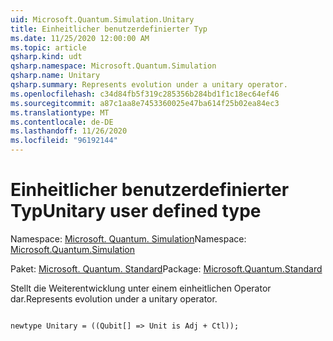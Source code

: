 ```yaml
---
uid: Microsoft.Quantum.Simulation.Unitary
title: Einheitlicher benutzerdefinierter Typ
ms.date: 11/25/2020 12:00:00 AM
ms.topic: article
qsharp.kind: udt
qsharp.namespace: Microsoft.Quantum.Simulation
qsharp.name: Unitary
qsharp.summary: Represents evolution under a unitary operator.
ms.openlocfilehash: c34d84fb5f319c285356b284bd1f1c18ec64ef46
ms.sourcegitcommit: a87c1aa8e7453360025e47ba614f25b02ea84ec3
ms.translationtype: MT
ms.contentlocale: de-DE
ms.lasthandoff: 11/26/2020
ms.locfileid: "96192144"
---
```

# <a name="unitary-user-defined-type"></a><span data-ttu-id="c1b2d-102">Einheitlicher benutzerdefinierter Typ</span><span class="sxs-lookup"><span data-stu-id="c1b2d-102">Unitary user defined type</span></span>

<span data-ttu-id="c1b2d-103">Namespace: [Microsoft. Quantum. Simulation](xref:Microsoft.Quantum.Simulation)</span><span class="sxs-lookup"><span data-stu-id="c1b2d-103">Namespace: [Microsoft.Quantum.Simulation](xref:Microsoft.Quantum.Simulation)</span></span>

<span data-ttu-id="c1b2d-104">Paket: [Microsoft. Quantum. Standard](https://nuget.org/packages/Microsoft.Quantum.Standard)</span><span class="sxs-lookup"><span data-stu-id="c1b2d-104">Package: [Microsoft.Quantum.Standard](https://nuget.org/packages/Microsoft.Quantum.Standard)</span></span>


<span data-ttu-id="c1b2d-105">Stellt die Weiterentwicklung unter einem einheitlichen Operator dar.</span><span class="sxs-lookup"><span data-stu-id="c1b2d-105">Represents evolution under a unitary operator.</span></span>

```qsharp

newtype Unitary = ((Qubit[] => Unit is Adj + Ctl));
```

